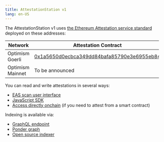 ```yaml
---
title: AttestationStation v1 
lang: en-US
---
```


The AttestationStation v1 uses [the Ethereum Attestation service standard](https://docs.attest.sh/docs/welcome) deployed on these addresses:

| Network         | Attestation Contract | Schema Registry Contract |
| --------------- | - | - |
| Optimism Goerli | [0x1a5650d0ecbca349dd84bafa85790e3e6955eb84](https://goerli-optimism.etherscan.io/address/0x1a5650d0ecbca349dd84bafa85790e3e6955eb84) | [0x7b24c7f8af365b4e308b6acb0a7dfc85d034cb3f](https://goerli-optimism.etherscan.io/address/0x7b24c7f8af365b4e308b6acb0a7dfc85d034cb3f)
| Optimism Mainnet | To be announced | To be announced |

You can read and write attestations in several ways:

- [EAS scan user interface](https://optimism-goerli.easscan.org/)
- [JavaScript SDK](https://docs.attest.sh/docs/getting--started/javascript)
- [Access directly onchain](https://github.com/ethereum-attestation-service/eas-contracts/blob/master/contracts/EAS.sol) (if you need to attest from a smart contract)

Indexing is available via: 
- [GraphQL endpoint](https://optimism-goerli.easscan.org/graphql)
- [Ponder graph]( https://github.com/ethereum-attestation-service/eas-ponder-graph)
- [Open source indexer]( https://github.com/ethereum-attestation-service/eas-indexing-service)
